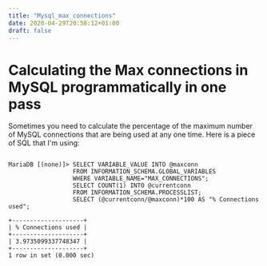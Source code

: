 ```yaml
---
title: "Mysql_max_connections"
date: 2020-04-29T20:58:12+01:00
draft: false
---
```


# Calculating the Max connections in MySQL programmatically in one pass

Sometimes you need to calculate the percentage of the maximum number of MySQL connections that are being used at any one time. Here is a piece of SQL that I'm using:

```

MariaDB [(none)]> SELECT VARIABLE_VALUE INTO @maxconn 
                  FROM INFORMATION_SCHEMA.GLOBAL_VARIABLES 
                  WHERE VARIABLE_NAME="MAX_CONNECTIONS"; 
                  SELECT COUNT(1) INTO @currentconn 
                  FROM INFORMATION_SCHEMA.PROCESSLIST; 
                  SELECT (@currentconn/@maxconn)*100 AS "% Connections used";

+--------------------+
| % Connections used |
+--------------------+
| 3.9735099337748347 |
+--------------------+
1 row in set (0.000 sec)

```
